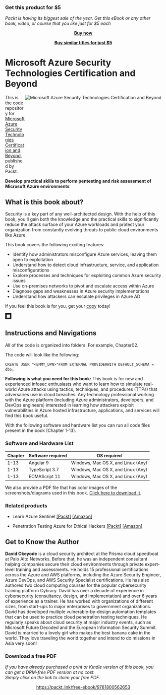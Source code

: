 
### Get this product for $5

<i>Packt is having its biggest sale of the year. Get this eBook or any other book, video, or course that you like just for $5 each</i>


<b><p align='center'>[Buy now](https://packt.link/9781800562653)</p></b>


<b><p align='center'>[Buy similar titles for just $5](https://subscription.packtpub.com/search)</p></b>


# Microsoft Azure Security Technologies Certification and Beyond

<a href="https://www.packtpub.com/product/microsoft-azure-security-technologies-certification-and-beyond/9781800562653?utm_source=github&utm_medium=repository&utm_campaign=9781800562653"><img src="https://static.packt-cdn.com/products/9781800562653/cover/smaller" alt="Microsoft Azure Security Technologies Certification and Beyond" height="256px" align="right"></a>

This is the code repository for [Microsoft Azure Security Technologies Certification and Beyond](https://www.packtpub.com/product/microsoft-azure-security-technologies-certification-and-beyond/9781800562653?utm_source=github&utm_medium=repository&utm_campaign=9781800562653), published by Packt.

**Develop practical skills to perform pentesting and risk assessment of Microsoft Azure environments**

## What is this book about?
Security is a key part of any well-architected design. With the help of this book, you'll gain both the knowledge and the practical skills to significantly reduce the attack surface of your Azure workloads and protect your organization from constantly evolving threats to public cloud environments like Azure. 

This book covers the following exciting features:
* Identify how administrators misconfigure Azure services, leaving them open to exploitation
* Understand how to detect cloud infrastructure, service, and application misconfigurations
* Explore processes and techniques for exploiting common Azure security issues
* Use on-premises networks to pivot and escalate access within Azure
* Diagnose gaps and weaknesses in Azure security implementations
* Understand how attackers can escalate privileges in Azure AD

If you feel this book is for you, get your [copy](https://www.amazon.com/dp/1800562659) today!

<a href="https://www.packtpub.com/?utm_source=github&utm_medium=banner&utm_campaign=GitHubBanner"><img src="https://raw.githubusercontent.com/PacktPublishing/GitHub/master/GitHub.png" 
alt="https://www.packtpub.com/" border="5" /></a>

## Instructions and Navigations
All of the code is organized into folders. For example, Chapter02.

The code will look like the following:
```
CREATE USER "<EMMY_UPN>"FROM EXTERNAL PROVIDERWITH DEFAULT_SCHEMA = dbo;
```

**Following is what you need for this book:**
This book is for new and experienced infosec enthusiasts who want to learn how to simulate real-world Azure attacks using tactics, techniques, and procedures (TTPs) that adversaries use in cloud breaches. Any technology professional working with the Azure platform (including Azure administrators, developers, and DevOps engineers) interested in learning how attackers exploit vulnerabilities in Azure hosted infrastructure, applications, and services will find this book useful.

With the following software and hardware list you can run all code files present in the book (Chapter 1-13).
### Software and Hardware List
| Chapter | Software required | OS required |
| -------- | ------------------------------------ | ----------------------------------- |
| 1-13 | Angular 9 | Windows, Mac OS X, and Linux (Any) |
| 1-13  | TypeScript 3.7 | Windows, Mac OS X, and Linux (Any) |
| 1-13 | ECMAScript 11 | Windows, Mac OS X, and Linux (Any) |


We also provide a PDF file that has color images of the screenshots/diagrams used in this book. [Click here to download it](http://www.packtpub.com/sites/default/files/downloads/9781800562653_ColorImages.pdf).

### Related products
* Learn Azure Sentinel [[Packt]](https://www.packtpub.com/product/learn-azure-sentinel/9781838980924?utm_source=github&utm_medium=repository&utm_campaign=9781838980924) [[Amazon]](https://www.amazon.com/dp/183898092X)

* Penetration Testing Azure for Ethical Hackers [[Packt]](https://www.packtpub.com/product/penetration-testing-azure-for-ethical-hackers/9781839212932?utm_source=github&utm_medium=repository&utm_campaign=9781839212932) [[Amazon]](https://www.amazon.com/dp/1839212934)


## Get to Know the Author
**David Okeyode**
is a cloud security architect at the Prisma cloud speedboat at Palo Alto Networks. Before that, he was an independent consultant helping companies secure their cloud environments through private expert-level training and assessments. He holds 15 professional certifications across the Azure and AWS platforms, including the Azure Security Engineer, Azure DevOps, and AWS Security Specialist certifications. He has also authored two cloud computing courses for the popular cybersecurity training platform Cybrary.
David has over a decade of experience in cybersecurity (consultancy, design, and implementation) and over 6 years of experience as a trainer. He has worked with organizations of different sizes, from start-ups to major enterprises to government organizations.
David has developed multiple vulnerable-by-design automation templates that can be used to practice cloud penetration testing techniques. He regularly speaks about cloud security at major industry events, such as Microsoft Future Decoded and the European Information Security Summit.
David is married to a lovely girl who makes the best banana cake in the world. They love traveling the world together and intend to do missions in Asia very soon!

### Download a free PDF

 <i>If you have already purchased a print or Kindle version of this book, you can get a DRM-free PDF version at no cost.<br>Simply click on the link to claim your free PDF.</i>
<p align="center"> <a href="https://packt.link/free-ebook/9781800562653">https://packt.link/free-ebook/9781800562653 </a> </p>